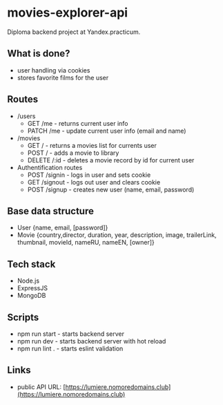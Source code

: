 # movies-explorer-api

Diploma backend project at Yandex.practicum. 

## What is done?
* user handling via cookies
* stores favorite films for the user

## Routes
* /users
  * GET /me - returns current user info
  * PATCH /me - update current user info (email and name) 
* /movies
  * GET / - returns a movies list for currents user
  * POST / - adds a movie to library
  * DELETE /:id - deletes a movie record by id for current user
* Authentification routes
  * POST /signin - logs in user and sets cookie
  * GET /signout - logs out user and clears cookie
  * POST /signup - creates new user (name, email, password)

## Base data structure
* User {name, email, [password]}
* Movie {country,director, duration, year, description, image, trailerLink, thumbnail, movieId, nameRU, nameEN, [owner]}

## Tech stack
* Node.js
* ExpressJS
* MongoDB

## Scripts
* npm run start - starts backend server
* npm run dev - starts backend server with hot reload
* npm run lint . - starts eslint validation

## Links
* public API URL: [https://lumiere.nomoredomains.club](https://lumiere.nomoredomains.club)
